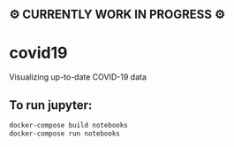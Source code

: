 ## :gear: CURRENTLY WORK IN PROGRESS :gear:  

# covid19
Visualizing up-to-date COVID-19 data

## To run jupyter:
```bash
docker-compose build notebooks
docker-compose run notebooks
```
